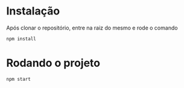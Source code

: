 # Instalação

Após clonar o repositório, entre na raiz do mesmo e rode o comando
  ```sh
  npm install 
  ```
# Rodando o projeto
  ```sh
  npm start 
  ```
